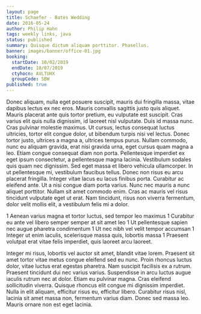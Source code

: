 ```yaml
---
layout: page
title: Schaefer - Bates Wedding
date: 2016-05-24
author: Philip Hahn
tags: weekly links, java
status: published
summary: Quisque dictum aliquam porttitor. Phasellus.
banner: images/banner/office-01.jpg
booking:
  startDate: 10/02/2019
  endDate: 10/07/2019
  ctyhocn: AVLTUHX
  groupCode: SBW
published: true
---
```

Donec aliquam, nulla eget posuere suscipit, mauris dui fringilla massa, vitae dapibus lectus ex nec eros. Mauris convallis sagittis justo quis aliquet. Mauris placerat ante quis tortor pretium, eu vulputate est suscipit. Cras varius elit quis nulla dignissim, id laoreet nisl vulputate. Duis id massa nunc. Cras pulvinar molestie maximus. Ut cursus, lectus consequat luctus ultricies, tortor elit congue dolor, ut bibendum turpis nisi vel lectus. Donec tortor justo, ultrices a magna a, ultrices tempus purus.
Nullam commodo, nunc eu aliquam gravida, erat nisi gravida urna, eget cursus quam magna a leo. Etiam congue consequat diam non porta. Pellentesque imperdiet ex eget ipsum consectetur, a pellentesque magna lacinia. Vestibulum sodales quis quam nec dignissim. Sed eget massa et libero vehicula ullamcorper. In ut pellentesque mi, vestibulum faucibus tellus. Donec non risus eu arcu placerat fringilla. Integer vitae lacus eu lacus finibus porta. Curabitur ac eleifend ante. Ut a nisi congue diam porta varius. Nunc nec mauris a nunc aliquet porttitor. Nullam sit amet commodo enim. Cras ac mauris vel risus tincidunt vulputate eget ut erat. Nam tincidunt, risus non viverra fermentum, dolor velit mollis elit, a vestibulum felis mi a dolor.

1 Aenean varius magna et tortor luctus, sed tempor leo maximus
1 Curabitur eu ante vel libero semper semper at sit amet leo
1 Ut pellentesque sapien nec augue pharetra condimentum
1 Ut nec nibh vel velit tempor accumsan
1 Integer ut enim iaculis, scelerisque massa quis, lobortis massa
1 Praesent volutpat erat vitae felis imperdiet, quis laoreet arcu laoreet.

Integer mi risus, lobortis vel auctor sit amet, blandit vitae lorem. Praesent sit amet tortor vitae metus congue eleifend sed eu nunc. Proin rhoncus luctus dolor, vitae luctus erat egestas pharetra. Nam suscipit facilisis ex a rutrum. Praesent tincidunt dui nec varius varius. Suspendisse in arcu luctus augue iaculis rutrum nec at dolor. Etiam eu pulvinar magna. Cras eleifend sollicitudin viverra. Quisque rhoncus elit congue mi dignissim imperdiet. Nulla in elit aliquam, efficitur risus eu, efficitur libero. Curabitur risus nisl, lacinia sit amet massa non, fermentum varius diam. Donec sed massa leo. Mauris ornare non est eget lacinia.
